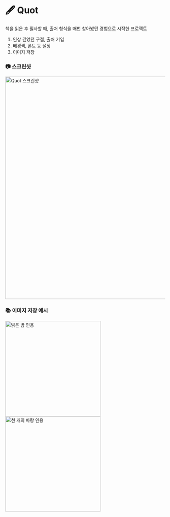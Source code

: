 # 🖋️ Quot

책을 읽은 후 필사할 때, 출처 형식을 매번 찾아봤던 경험으로 시작한 프로젝트<br/>

1. 인상 깊었던 구절, 출처 기입
2. 배경색, 폰트 등 설정
3. 이미지 저장

### 📷 스크린샷

<img width="700" alt="Quot 스크린샷" src="https://github.com/JHYOOOOON/Quot/assets/50460114/2d38a986-bfe1-4e3e-acda-90a59d33c99e" />

### 📚 이미지 저장 예시

<img width="300" src="https://github.com/JHYOOOOON/Quot/assets/50460114/f278f6c1-ab32-46ad-b69d-4cf94cc965f8" alt="밝은 밤 인용" />

<img width="300" src="https://github.com/JHYOOOOON/Quot/assets/50460114/473ec7ca-2dcf-4e33-9635-bb6f7980680f" alt="천 개의 파랑 인용" />
